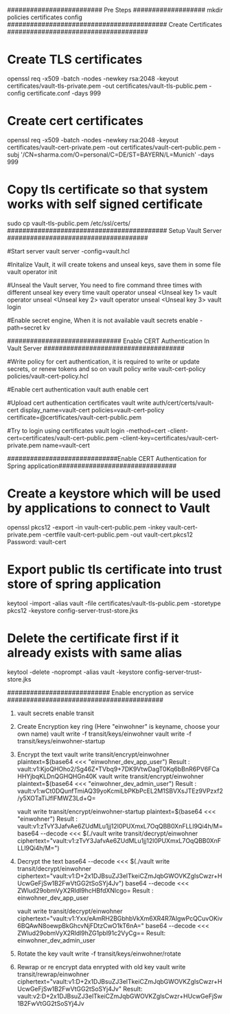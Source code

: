 ######################### Pre Steps ###################
mkdir policies certificates config
##########################################  Create Certificates  #####################################
# Create TLS certificates
openssl req -x509 -batch -nodes -newkey rsa:2048 -keyout certificates/vault-tls-private.pem -out certificates/vault-tls-public.pem -config certificate.conf -days 999

# Create cert certificates
openssl req -x509 -batch -nodes -newkey rsa:2048 -keyout certificates/vault-cert-private.pem -out certificates/vault-cert-public.pem -subj '/CN=sharma.com/O=personal/C=DE/ST=BAYERN/L=Munich' -days 999

# Copy tls certificate so that system works with self signed certificate
sudo cp vault-tls-public.pem /etc/ssl/certs/
##########################################  Setup Vault Server  #####################################

#Start server
vault server -config=vault.hcl

#Initalize Vault, it will create tokens and unseal keys, save them in some file
vault operator init

#Unseal the Vault server, You need to fire command three times with different unseal key every time
vault operator unseal <Unseal key 1>
vault operator unseal <Unseal key 2>
vault operator unseal <Unseal key 3>
vault login <Root token>

#Enable secret engine, When it is not available
vault secrets enable -path=secret kv

##############################  Enable CERT Authentication In Vault Server #####################################

#Write policy for cert authentication, it is required to write or update secrets, or renew tokens and so on
vault policy write vault-cert-policy policies/vault-cert-policy.hcl

#Enable cert authentication
vault auth enable cert

#Upload cert authentication certificates
vault write auth/cert/certs/vault-cert display_name=vault-cert policies=vault-cert-policy certificate=@certificates/vault-cert-public.pem

#Try to login using certificates
vault login -method=cert -client-cert=certificates/vault-cert-public.pem -client-key=certificates/vault-cert-private.pem name=vault-cert

#############################Enable CERT Authentication for Spring application###############################

# Create a keystore which will be used by applications to connect to Vault
openssl pkcs12 -export -in vault-cert-public.pem -inkey vault-cert-private.pem -certfile vault-cert-public.pem -out vault-cert.pkcs12
Password: vault-cert

# Export public tls certificate into trust store of spring application
keytool -import -alias vault -file certificates/vault-tls-public.pem -storetype pkcs12 -keystore config-server-trust-store.jks

# Delete the certificate first if it already exists with same alias
keytool -delete -noprompt -alias vault -keystore config-server-trust-store.jks

########################### Enable encryption as service #########################################
1. vault secrets enable transit

2. Create Encryption key ring (Here "einwohner" is keyname, choose your own name)
   vault write -f transit/keys/einwohner
   vault write -f transit/keys/einwohner-startup

3. Encrypt the text
   vault write transit/encrypt/einwohner plaintext=$(base64 <<< "einwohner_dev_app_user")
   Result : vault:v1:KjoQHOho2/Sg46Z+TVbq9+7DK9VtwDagT0Kq6bBnR6PV6FCaHHYjbqKLDnQGHQHGn40K
   vault write transit/encrypt/einwohner plaintext=$(base64 <<< "einwohner_dev_admin_user")
   Result : vault:v1:wCt0DQunfTmiAQ39yoKcmiLbPKbPcEL2M1SBVXsJTEz9VPzxf2/y5XOTaTiJflFMWZ3Ld+Q=
   
   vault write transit/encrypt/einwohner-startup plaintext=$(base64 <<< "einwohner")
   Result : vault:v1:zTvY3JafvAe6ZUdMLu1jj12l0PUXmxL7OqQBB0XnFLLl9Qi4h/M=
base64 --decode <<< $(./vault write transit/decrypt/einwohner ciphertext="vault:v1:zTvY3JafvAe6ZUdMLu1jj12l0PUXmxL7OqQBB0XnFLLl9Qi4h/M=")
4. Decrypt the text
   base64 --decode <<< $(./vault write transit/decrypt/einwohner ciphertext="vault:v1:D+2x1DJBsuZJ3elTkeiCZmJqbGWOVKZglsCwzr+HUcwGeFjSw1B2FwVtGG2tSoSYj4Jv")
   base64 --decode <<< ZWlud29obmVyX2Rldl9hcHBfdXNlcgo=
   Result : einwohner_dev_app_user
   
   vault write transit/decrypt/einwohner ciphertext="vault:v1:Yxx/eAmRH2BGbhbVkXm6XR4R7AIgwPcQCuvOKiv6BQAwN8oewpBkGhcvNjFDtzCwO1kT6nA="
   base64 --decode <<< ZWlud29obmVyX2Rldl9hZG1pbl91c2VyCg==
   Result: einwohner_dev_admin_user
   
5. Rotate the key
   vault write -f transit/keys/einwohner/rotate

6. Rewrap or re encrypt data enrypted with old key
   vault write transit/rewrap/einwohner ciphertext="vault:v1:D+2x1DJBsuZJ3elTkeiCZmJqbGWOVKZglsCwzr+HUcwGeFjSw1B2FwVtGG2tSoSYj4Jv"
   Result: vault:v2:D+2x1DJBsuZJ3elTkeiCZmJqbGWOVKZglsCwzr+HUcwGeFjSw1B2FwVtGG2tSoSYj4Jv



